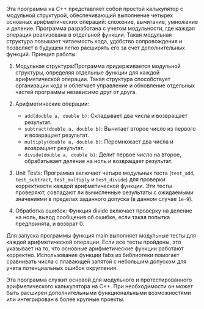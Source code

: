 Эта программа на C++ представляет собой простой калькулятор с модульной структурой, обеспечивающий выполнение четырех основных арифметических операций: сложение, вычитание, умножение и деление. Программа разработана с учетом модульности, где каждая операция реализована в отдельной функции. Такая модульная структура повышает читаемость кода, удобство сопровождения и позволяет в будущем легко расширять его за счет дополнительных функций.
Принцип работы:

1. Модульная структура:Программа придерживается модульной структуры, определяя отдельные функции для каждой арифметической операции. Такая структура способствует организации кода и облегчает управление и обновление отдельных частей программы независимо друг от друга.

2. Арифметические операции:
   - `add(double a, double b)`: Складывает два числа и возвращает результат.
   - `subtract(double a, double b)`: Вычитает второе число из первого и возвращает результат.
   - `multiply(double a, double b)`: Перемножает два числа и возвращает результат.
   - `divide(double a, double b)`: Делит первое число на второе, обрабатывает деление на ноль и возвращает результат.

3. Unit Tests: Программа включает четыре модульных теста (`test_add`, `test_subtract`, `test_multiply` и `test_divide`) для проверки корректности каждой арифметической функции. Эти тесты проверяют, совпадают ли вычисленные результаты с ожидаемыми значениями в пределах заданного допуска (в данном случае `1e-9`).

4. Обработка ошибок: Функция divide включает проверку на деление на ноль, вывод сообщения об ошибке, если такая попытка предпринята, и возврат 0.

Для запуска программы функция main выполняет модульные тесты для каждой арифметической операции. Если все тесты пройдены, это указывает на то, что основные арифметические функции работают корректно. Использование функции fabs из библиотеки <cmath> помогает сравнивать числа с плавающей запятой с небольшим допуском для учета потенциальных ошибок округления.

Эта программа служит основой для модульного и протестированного арифметического калькулятора на C++. При необходимости он может быть расширен дополнительными функциональными возможностями или интегрирован в более крупные проекты.
